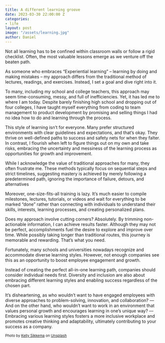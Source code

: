 ```yaml
---
title: A different learning groove
date: 2023-03-30 22:00:00 Z
categories:
- life
layout: post
image: "/assets/learning.jpg"
author: Daniel
---
```


Not all learning has to be confined within classroom walls or follow a rigid checklist. Often, the most valuable lessons emerge as we venture off the beaten path.

As someone who embraces “Experiential learning” – learning by doing and making mistakes – my approach differs from the traditional method of lectures, readings, and exercises. Instead, I set a goal<!--more--> and dive right into it.

To many, including my school and college teachers, this approach may seem time-consuming, messy, and full of inefficiencies. Yet, it has led me to where I am today. Despite barely finishing high school and dropping out of four colleges, I have taught myself everything from coding to team management to product development by promising and selling things I had no idea how to do and learning through the process.

This style of learning isn’t for everyone. Many prefer structured environments with clear guidelines and expectations, and that’s okay. They thrive on well-defined paths to success and safety nets for when they falter. In contrast, I flourish when left to figure things out on my own and take risks, embracing the uncertainty and messiness of the learning process as opportunities for growth and improvement.

While I acknowledge the value of traditional approaches for many, they often frustrate me. These methods typically focus on sequential steps and strict timelines, suggesting mastery is achieved by merely following a predetermined path, ignoring the importance of failure, detours, and alternatives

Moreover, one-size-fits-all training is lazy. It’s much easier to compile milestones, lectures, tutorials, or videos and wait for everything to be marked “done” rather than connecting with individuals to understand their skills, interests, learning processes, and creating personalized plans.

Does my approach involve cutting corners? Absolutely. By trimming non-actionable information, I can achieve results faster. Although they may not be perfect, accomplishments fuel the desire to explore and improve over time. While possibly taking longer than traditional routes, this journey is memorable and rewarding. That’s what you need.

Fortunately, many schools and universities nowadays recognize and accommodate diverse learning styles. However, not enough companies see this as an opportunity to boost employee engagement and growth.

Instead of creating the perfect all-in-one learning path, companies should consider individual needs first. Diversity and inclusion are also about embracing different learning styles and enabling success regardless of the chosen part.

It’s disheartening, as who wouldn’t want to have engaged employees with diverse approaches to problem-solving, innovation, and collaboration? –– And on the other hand, who wouldn’t want to work in an environment that values personal growth and encourages learning in one’s unique way? –– Embracing various learning styles fosters a more inclusive workplace and promotes creative thinking and adaptability, ultimately contributing to your success as a company.

<sup>Photo by <a href="https://unsplash.com/@kellysikkema?utm_source=unsplash&utm_medium=referral&utm_content=creditCopyText">Kelly Sikkema</a> on <a href="https://unsplash.com/photos/c7ZIR8tMFAY?utm_source=unsplash&utm_medium=referral&utm_content=creditCopyText">Unsplash</a></sup>  